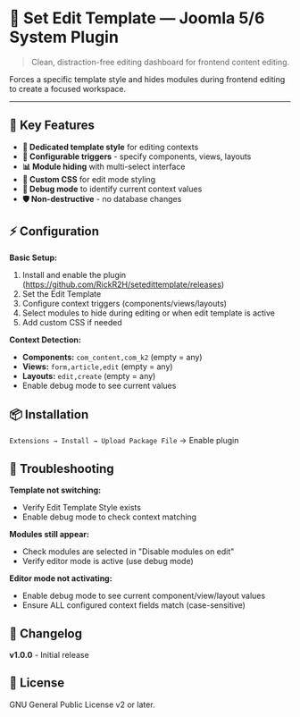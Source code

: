 # 📝 Set Edit Template — Joomla 5/6 System Plugin

> Clean, distraction-free editing dashboard for frontend content editing.

Forces a specific template style and hides modules during frontend editing to create a focused workspace.

---

## 🚀 Key Features

- **🎨 Dedicated template style** for editing contexts
- **🎯 Configurable triggers** - specify components, views, layouts
- **📊 Module hiding** with multi-select interface
- **🎨 Custom CSS** for edit mode styling
- **🔧 Debug mode** to identify current context values
- **🛡️ Non-destructive** - no database changes

## ⚡ Configuration

**Basic Setup:**
1. Install and enable the plugin (https://github.com/RickR2H/setedittemplate/releases)
2. Set the Edit Template
3. Configure context triggers (components/views/layouts)
4. Select modules to hide during editing or when edit template is active
5. Add custom CSS if needed

**Context Detection:**
- **Components:** `com_content,com_k2` (empty = any)
- **Views:** `form,article,edit` (empty = any)
- **Layouts:** `edit,create` (empty = any)
- Enable debug mode to see current values

## 📦 Installation

`Extensions → Install → Upload Package File` → Enable plugin

## 🔧 Troubleshooting

**Template not switching:**
- Verify Edit Template Style exists
- Enable debug mode to check context matching

**Modules still appear:**
- Check modules are selected in "Disable modules on edit"
- Verify editor mode is active (use debug mode)

**Editor mode not activating:**
- Enable debug mode to see current component/view/layout values
- Ensure ALL configured context fields match (case-sensitive)

## 📅 Changelog

**v1.0.0** - Initial release

## 📄 License

GNU General Public License v2 or later.

